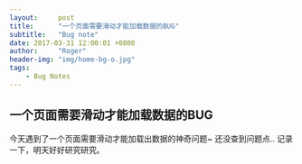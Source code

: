 ```yaml
---
layout:     post
title:      "一个页面需要滑动才能加载数据的BUG"
subtitle:   "Bug note"
date: 2017-03-31 12:00:01 +0800
author:     "Roger"
header-img: "img/home-bg-o.jpg"
tags:
    - Bug Notes
---
```

一个页面需要滑动才能加载数据的BUG
---

今天遇到了一个页面需要滑动才能加载出数据的神奇问题~
还没查到问题点..
记录一下，明天好好研究研究。
